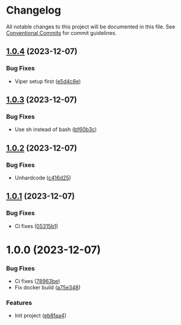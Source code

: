 # Changelog

All notable changes to this project will be documented in this file. See
[Conventional Commits](https://conventionalcommits.org) for commit guidelines.

## [1.0.4](https://github.com/stenic/go-git-backup/compare/v1.0.3...v1.0.4) (2023-12-07)


### Bug Fixes

* Viper setup first ([e5d4c8e](https://github.com/stenic/go-git-backup/commit/e5d4c8ed5c808e631ea7d7ff9c3f7dbed1a4b793))

## [1.0.3](https://github.com/stenic/go-git-backup/compare/v1.0.2...v1.0.3) (2023-12-07)


### Bug Fixes

* Use sh instead of bash ([bf60b3c](https://github.com/stenic/go-git-backup/commit/bf60b3cebe829024ec6936ea255a139abaefdba5))

## [1.0.2](https://github.com/stenic/go-git-backup/compare/v1.0.1...v1.0.2) (2023-12-07)


### Bug Fixes

* Unhardcode ([c416d25](https://github.com/stenic/go-git-backup/commit/c416d2551e80989bbb106325c174871c8a22393d))

## [1.0.1](https://github.com/stenic/go-git-backup/compare/v1.0.0...v1.0.1) (2023-12-07)


### Bug Fixes

* Ci fixes ([05315b1](https://github.com/stenic/go-git-backup/commit/05315b13b4ca6f3b93da0156d2ee50d017624946))

# 1.0.0 (2023-12-07)


### Bug Fixes

* Ci fixes ([78963be](https://github.com/stenic/go-git-backup/commit/78963bec71f77b9d9edaabee679cfecdcd02fab7))
* Fix docker build ([a75e348](https://github.com/stenic/go-git-backup/commit/a75e348c7995270881d00ca5cca85362c1f8b82c))


### Features

* Init project ([eb8faa4](https://github.com/stenic/go-git-backup/commit/eb8faa42b4e39900e224c5671067b0c63d6ec256))
